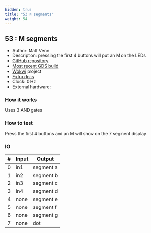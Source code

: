 ```yaml
---
hidden: true
title: "53 M segments"
weight: 54
---
```


## 53 : M segments

* Author: Matt Venn
* Description: pressing the first 4 buttons will put an M on the LEDs
* [GitHub repository](https://github.com/mattvenn/tt03-m-segments)
* [Most recent GDS build](https://github.com/mattvenn/tt03-m-segments/actions/runs/4294209140)
* [Wokwi](https://wokwi.com/projects/357917324056483841) project
* [Extra docs]()
* Clock: 0 Hz
* External hardware: 



### How it works

Uses 3 AND gates


### How to test

Press the first 4 buttons and an M will show on the 7 segment display


### IO

| # | Input        | Output       |
|---|--------------|--------------|
| 0 | in1  | segment a |
| 1 | in2  | segment b |
| 2 | in3  | segment c |
| 3 | in4  | segment d |
| 4 | none  | segment e |
| 5 | none  | segment f |
| 6 | none  | segment g |
| 7 | none  | dot |
